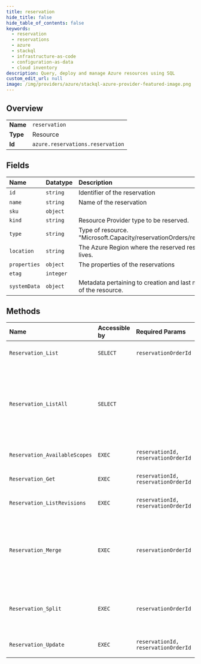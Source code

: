 ```yaml
---
title: reservation
hide_title: false
hide_table_of_contents: false
keywords:
  - reservation
  - reservations
  - azure    
  - stackql
  - infrastructure-as-code
  - configuration-as-data
  - cloud inventory
description: Query, deploy and manage Azure resources using SQL
custom_edit_url: null
image: /img/providers/azure/stackql-azure-provider-featured-image.png
---
```

  
    

## Overview
<table><tbody>
<tr><td><b>Name</b></td><td><code>reservation</code></td></tr>
<tr><td><b>Type</b></td><td>Resource</td></tr>
<tr><td><b>Id</b></td><td><code>azure.reservations.reservation</code></td></tr>
</tbody></table>

## Fields
| Name | Datatype | Description |
|:-----|:---------|:------------|
| `id` | `string` | Identifier of the reservation |
| `name` | `string` | Name of the reservation |
| `sku` | `object` |  |
| `kind` | `string` | Resource Provider type to be reserved. |
| `type` | `string` | Type of resource. "Microsoft.Capacity/reservationOrders/reservations" |
| `location` | `string` | The Azure Region where the reserved resource lives. |
| `properties` | `object` | The properties of the reservations |
| `etag` | `integer` |  |
| `systemData` | `object` | Metadata pertaining to creation and last modification of the resource. |
## Methods
| Name | Accessible by | Required Params | Description |
|:-----|:--------------|:----------------|:------------|
| `Reservation_List` | `SELECT` | `reservationOrderId` | List `Reservation`s within a single `ReservationOrder`. |
| `Reservation_ListAll` | `SELECT` |  | List the reservations and the roll up counts of reservations group by provisioning states that the user has access to in the current tenant. |
| `Reservation_AvailableScopes` | `EXEC` | `reservationId, reservationOrderId` | Get Available Scopes for `Reservation`.<br /> |
| `Reservation_Get` | `EXEC` | `reservationId, reservationOrderId` | Get specific `Reservation` details. |
| `Reservation_ListRevisions` | `EXEC` | `reservationId, reservationOrderId` | List of all the revisions for the `Reservation`. |
| `Reservation_Merge` | `EXEC` | `reservationOrderId` | Merge the specified `Reservation`s into a new `Reservation`. The two `Reservation`s being merged must have same properties. |
| `Reservation_Split` | `EXEC` | `reservationOrderId` | Split a `Reservation` into two `Reservation`s with specified quantity distribution. |
| `Reservation_Update` | `EXEC` | `reservationId, reservationOrderId` | Updates the applied scopes of the `Reservation`. |

